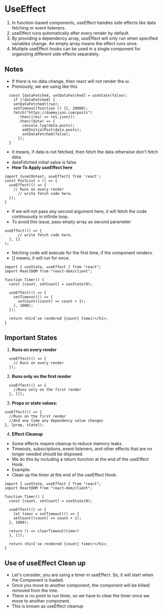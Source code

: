 # UseEffect

1. In function-based components, useEffect handles side effects like data fetching or event listeners.
2. useEffect runs automatically after every render by default.
3. By providing a dependency array, useEffect will only run when specified variables change. An empty array means the effect runs once.
4. Multiple useEffect hooks can be used in a single component for organizing different side effects separately.

## Notes

- If there is no data change, then react will not render the ui.
- Previously, we are using like this

```
  const [dataFetched, setDataFetched] = useState(false);
    if (!dataFetched) {
    setDataFetched(true);
    setTimeout(function () {}, 20000);
    fetch("https://dummyjson.com/posts")
      .then((res) => res.json())
      .then((data) => {
        console.log(data.posts);
        addInitialPost(data.posts);
        setDataFetched(false);
      });
  }
```

- It means, if data is not fetched, then fetch the data otherwise don't fetch data.
- dataFetched initial value is false
- **How To Apply useEffect here**

```
import {useCOntext, useEffect} from 'react';
const PostList = () => {
  useEffect(() => {
    // Runs on every render
      // write fetch code here.
  });
}
```

- If we will not pass any second argument here, it will fetch the code continuously in infinite loop.
- To avoid this issue, pass empty array as second parameter

```
useEffect(() => {
      // write fetch code here.
  }, []
);
```

- fetching code will execute for the first time, if the component renders.
- [] means, it will run for once.

```
import { useState, useEffect } from "react";
import ReactDOM from "react-dom/client";

function Timer() {
  const [count, setCount] = useState(0);

  useEffect(() => {
    setTimeout(() => {
      setCount((count) => count + 1);
    }, 1000);
  });

  return <h1>I've rendered {count} times!</h1>;
}
```

## Important States

1. **Runs on every render**

```
  useEffect(() => {
    // Runs on every render
  });
```

2. **Runs only on the first render**

```
  useEffect(() => {
    //Runs only on the first render
  }, []);
```

3. **Props or state values:**

```
useEffect(() => {
  //Runs on the first render
  //And any time any dependency value changes
}, [prop, state]);
```

4. **Effect Cleanup**

- Some effects require cleanup to reduce memory leaks.
- Timeouts, subscriptions, event listeners, and other effects that are no longer needed should be disposed.
- We do this by including a return function at the end of the useEffect Hook.
- Example:
- Clean up the timer at the end of the useEffect Hook:

```
import { useState, useEffect } from "react";
import ReactDOM from "react-dom/client";

function Timer() {
  const [count, setCount] = useState(0);

  useEffect(() => {
    let timer = setTimeout(() => {
    setCount((count) => count + 1);
  }, 1000);

  return () => clearTimeout(timer)
  }, []);

  return <h1>I've rendered {count} times!</h1>;
}
```

## Use of useEffect Clean up

- Let's consider, you are using a timer in useEffect. So, it will start when the Component is loaded.
- Once you move to another component, the component will be killed/ removed from the tree.
- There is no point to run timer, so we have to clear the timer once we move to another component.
- This is known as useEffect cleanup
